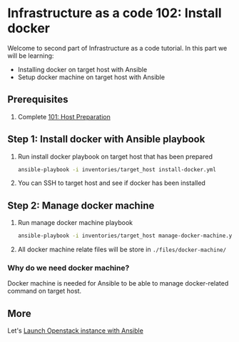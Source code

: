 # Infrastructure as a code 102: Install docker
Welcome to second part of Infrastructure as a code tutorial.
In this part we will be learning:

- Installing docker on target host with Ansible
- Setup docker machine on target host with Ansible

## Prerequisites
1. Complete [101: Host Preparation](01-host-preparation.md)

## Step 1: Install docker with Ansible playbook
1. Run install docker playbook on target host that has been prepared

    ```bash
    ansible-playbook -i inventories/target_host install-docker.yml
    ```

1. You can SSH to target host and see if docker has been installed

## Step 2: Manage docker machine
1. Run manage docker machine playbook

    ```bash
    ansible-playbook -i inventories/target_host manage-docker-machine.yml
    ```

1. All docker machine relate files will be store in `./files/docker-machine/`

### Why do we need docker machine?
Docker machine is needed for Ansible to be able to manage docker-related command on target host.

## More
Let's [Launch Openstack instance with Ansible](03-launch-instance.md)
